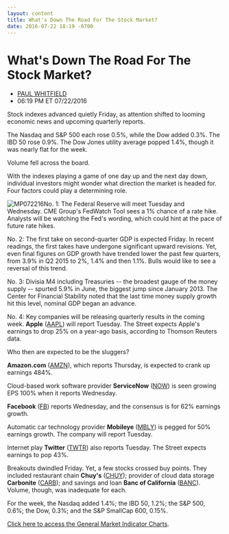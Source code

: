 ```yaml
---
layout: content
title: What's Down The Road For The Stock Market?
date: 2016-07-22 18:19 -0700
---
```



What's Down The Road For The Stock Market?
===========================================




* [PAUL WHITFIELD](https://www.investors.com/author/whitfieldp/ "Posts by PAUL WHITFIELD")
* 06:19 PM ET 07/22/2016




Stock indexes advanced quietly Friday, as attention shifted to looming economic news and upcoming quarterly reports.


The Nasdaq and S&P 500 each rose 0.5%, while the Dow added 0.3%. The IBD 50 rose 0.9%. The Dow Jones utility average popped 1.4%, though it was nearly flat for the week.


Volume fell across the board.


With the indexes playing a game of one day up and the next day down, individual investors might wonder what direction the market is headed for. Four factors could play a determining role.


![MP072216](https://www.investors.com/wp-content/uploads/2016/07/MP072216-203x300.jpg)No. 1: The Federal Reserve will meet Tuesday and Wednesday. CME Group's FedWatch Tool sees a 1% chance of a rate hike. Analysts will be watching the Fed's wording, which could hint at the pace of future rate hikes.


No. 2: The first take on second-quarter GDP is expected Friday. In recent readings, the first takes have undergone significant upward revisions. Yet, even final figures on GDP growth have trended lower the past few quarters, from 3.9% in Q2 2015 to 2%, 1.4% and then 1.1%. Bulls would like to see a reversal of this trend.


No. 3: Divisia M4 including Treasuries -- the broadest gauge of the money supply -- spurted 5.9% in June, the biggest jump since January 2013. The Center for Financial Stability noted that the last time money supply growth hit this level, nominal GDP began an advance.


No. 4: Key companies will be releasing quarterly results in the coming week. **Apple** ([AAPL](https://research.investors.com/quote.aspx?symbol=AAPL)) will report Tuesday. The Street expects Apple's earnings to drop 25% on a year-ago basis, according to Thomson Reuters data.


Who then are expected to be the sluggers?


**Amazon.com** ([AMZN](https://research.investors.com/quote.aspx?symbol=AMZN)), which reports Thursday, is expected to crank up earnings 484%.


Cloud-based work software provider **ServiceNow** ([NOW](https://research.investors.com/quote.aspx?symbol=NOW)) is seen growing EPS 100% when it reports Wednesday.


**Facebook** ([FB](https://research.investors.com/quote.aspx?symbol=FB)) reports Wednesday, and the consensus is for 62% earnings growth.


Automatic car technology provider **Mobileye** ([MBLY](https://research.investors.com/quote.aspx?symbol=MBLY)) is pegged for 50% earnings growth. The company will report Tuesday.


Internet play **Twitter** ([TWTR](https://research.investors.com/quote.aspx?symbol=TWTR)) also reports Tuesday. The Street expects earnings to pop 43%.


Breakouts dwindled Friday. Yet, a few stocks crossed buy points. They included restaurant chain **Chuy's** ([CHUY](https://research.investors.com/quote.aspx?symbol=CHUY)); provider of cloud data storage  **Carbonite** ([CARB](https://research.investors.com/quote.aspx?symbol=CARB)); and savings and loan **Banc of California** ([BANC](https://research.investors.com/quote.aspx?symbol=BANC)). Volume, though, was inadequate for each.


For the week, the Nasdaq added 1.4%; the IBD 50, 1.2%; the S&P 500, 0.6%; the Dow, 0.3%; and the S&P SmallCap 600, 0.15%.


[Click here to access the General Market Indicator Charts](https://www.investors.com/wp-content/uploads/2016/07/GMI_072516.pdf).




